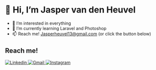 <H1>👋 Hi, I’m Jasper van den Heuvel</H1>

- 👀 I’m interested in everything
- 🌱 I’m currently learning Laravel and Photoshop
- 📫 Reach me! Jasperheuvel13@gmail.com (or click the button below)

<H2>Reach me!</H2>

<a href="https://nl.linkedin.com/in/jasper-van-den-heuvel-00424a193" target="_blank">![Linkedin](https://img.shields.io/badge/Linkedin-0A66C2?style=for-the-badge&logo=Linkedin&logoColor=white)
</a>
<a href="mailto: Jasperheuvel13@gmail.com" target="_blank">![Gmail](https://img.shields.io/badge/Gmail-EA4335?style=for-the-badge&logo=Gmail&logoColor=white)
</a>
<a href="https://www.instagram.com/jasper2003_040/" target="_blank">![Instagram](https://img.shields.io/badge/Instagram-E4405F?style=for-the-badge&logo=Instagram&logoColor=white)
</a>

<!---
- 💞️ I’m looking to collaborate on anything

Jasper20037/Jasper20037 is a ✨ special ✨ repository because its `README.md` (this file) appears on your GitHub profile.
You can click the Preview link to take a look at your changes.
--->
